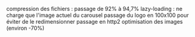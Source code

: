 compression des fichiers : passage de 92% à 94,7%
lazy-loading : ne charge que l'image actuel du carousel
passage du logo en 100x100 pour éviter de le redimensionner
passage en http2
optimisation des images (environ -70%)
